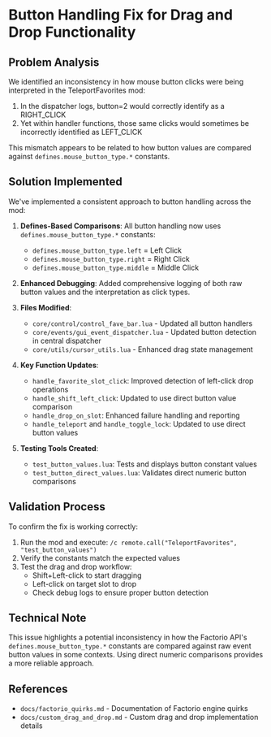 # Button Handling Fix for Drag and Drop Functionality

## Problem Analysis

We identified an inconsistency in how mouse button clicks were being interpreted in the TeleportFavorites mod:

1. In the dispatcher logs, button=2 would correctly identify as a RIGHT_CLICK
2. Yet within handler functions, those same clicks would sometimes be incorrectly identified as LEFT_CLICK

This mismatch appears to be related to how button values are compared against `defines.mouse_button_type.*` constants.

## Solution Implemented

We've implemented a consistent approach to button handling across the mod:

1. **Defines-Based Comparisons**: All button handling now uses `defines.mouse_button_type.*` constants:
   - `defines.mouse_button_type.left` = Left Click
   - `defines.mouse_button_type.right` = Right Click
   - `defines.mouse_button_type.middle` = Middle Click

2. **Enhanced Debugging**: Added comprehensive logging of both raw button values and the interpretation as click types.

3. **Files Modified**:
   - `core/control/control_fave_bar.lua` - Updated all button handlers
   - `core/events/gui_event_dispatcher.lua` - Updated button detection in central dispatcher
   - `core/utils/cursor_utils.lua` - Enhanced drag state management

4. **Key Function Updates**:
   - `handle_favorite_slot_click`: Improved detection of left-click drop operations
   - `handle_shift_left_click`: Updated to use direct button value comparison
   - `handle_drop_on_slot`: Enhanced failure handling and reporting
   - `handle_teleport` and `handle_toggle_lock`: Updated to use direct button values

5. **Testing Tools Created**:
   - `test_button_values.lua`: Tests and displays button constant values
   - `test_button_direct_values.lua`: Validates direct numeric button comparisons

## Validation Process

To confirm the fix is working correctly:

1. Run the mod and execute: `/c remote.call("TeleportFavorites", "test_button_values")`
2. Verify the constants match the expected values
3. Test the drag and drop workflow:
   - Shift+Left-click to start dragging
   - Left-click on target slot to drop
   - Check debug logs to ensure proper button detection

## Technical Note

This issue highlights a potential inconsistency in how the Factorio API's `defines.mouse_button_type.*` constants are compared against raw event button values in some contexts. Using direct numeric comparisons provides a more reliable approach.

## References

- `docs/factorio_quirks.md` - Documentation of Factorio engine quirks
- `docs/custom_drag_and_drop.md` - Custom drag and drop implementation details
